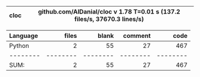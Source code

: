cloc|github.com/AlDanial/cloc v 1.78  T=0.01 s (137.2 files/s, 37670.3 lines/s)
--- | ---

Language|files|blank|comment|code
:-------|-------:|-------:|-------:|-------:
Python|2|55|27|467
--------|--------|--------|--------|--------
SUM:|2|55|27|467
